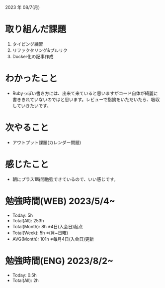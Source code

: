 

2023 年 08/7(月)

# 取り組んだ課題

1. タイピング練習
2. リファクタリング&プルリク
3. Docker化の記事作成

# わかったこと

* Rubyっぽい書き方には、出来て来ていると思いますがコード自体が綺麗に書ききれていないのではと思います。レビューで指摘をいただいたら、吸収していきたいです。


# 次やること

* アウトプット課題(カレンダー問題)

# 感じたこと

* 朝にプラス1時間勉強できているので、いい感じです。

# 勉強時間(WEB) 2023/5/4~

* Today: 5h
* Total(All): 253h
* Total(Month): 8h ※4日(入会日)起点
* Total(Week): 5h ※(月~日曜)
* AVG(Month): 101h ※毎月4日(入会日)更新

# 勉強時間(ENG) 2023/8/2~

* Today: 0.5h
* Total(All): 2h

